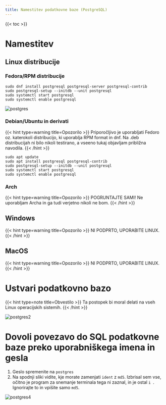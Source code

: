 ```yaml
---
title: Namestitev podatkovne baze (PostgreSQL)
---
```


{{< toc >}}

# Namestitev
## Linux distribucije
### Fedora/RPM distribucije
```shell
sudo dnf install postgresql postgresql-server postgresql-contrib
sudo postgresql-setup --initdb --unit postgresql
sudo systemctl start postgresql
sudo systemctl enable postgresql
```
![postgres](https://user-images.githubusercontent.com/52399966/202866109-b328edef-1e7d-4479-89a6-ebd79affdec5.svg)

### Debian/Ubuntu in derivati
{{< hint type=warning title=Opozorilo >}}
Priporočljivo je uporabljati Fedoro oz. katerokoli distribucijo, ki uporablja RPM format in dnf.
Na .deb distribucijah ni bilo nikoli testirano, a vseeno tukaj objavljam približna navodila.
{{< /hint >}}
```shell
sudo apt update
sudo apt install postgresql postgresql-contrib
sudo postgresql-setup --initdb --unit postgresql
sudo systemctl start postgresql
sudo systemctl enable postgresql
```

### Arch
{{< hint type=warning title=Opozorilo >}}
POGRUNTAJTE SAMI! Ne uporabljam Archa in ga tudi verjetno nikoli ne bom.
{{< /hint >}}

## Windows
{{< hint type=warning title=Opozorilo >}}
NI PODPRTO, UPORABITE LINUX.
{{< /hint >}}

## MacOS
{{< hint type=warning title=Opozorilo >}}
NI PODPRTO, UPORABITE LINUX.
{{< /hint >}}

# Ustvari podatkovno bazo
{{< hint type=note title=Obvestilo >}}
Ta postopek bi moral delati na vseh Linux operacijskih sistemih.
{{< /hint >}}

![postgres2](https://user-images.githubusercontent.com/52399966/202866876-fc6383e6-dba1-413c-a5d2-603f0a61920e.svg)

# Dovoli povezavo do SQL podatkovne baze preko uporabniškega imena in gesla
1. Geslo spremenite na `postgres`
2. Na spodnji sliki vidite, kje morate zamenjati `ident` z `md5`. Izbrisal sem vse, očitno je program za snemanje terminala tega ni zaznal, in je ostal `i `. Ignorirajte to in vpišite samo `md5`.

![postgres4](https://user-images.githubusercontent.com/52399966/202866682-0985ba37-22e1-4fa4-af3e-f7f6efe13a27.svg)





